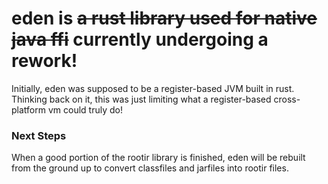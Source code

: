 # eden is ~~a rust library used for native java ffi~~ currently undergoing a rework!
Initially, eden was supposed to be a register-based JVM built in rust. Thinking back
on it, this was just limiting what a register-based cross-platform vm could truly do!

### Next Steps
When a good portion of the rootir library is finished, eden will be rebuilt from the 
ground up to convert classfiles and jarfiles into rootir files.
